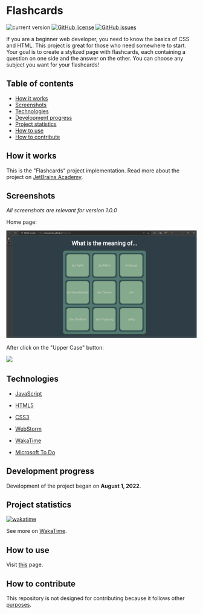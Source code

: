 # Flashcards

![current version](https://img.shields.io/badge/current_version-1.0.0-green)
[![GitHub license](https://img.shields.io/github/license/VitasSalvantes/Flashcards)](https://github.com/VitasSalvantes/Flashcards/blob/main/LICENSE)
[![GitHub issues](https://img.shields.io/github/issues/VitasSalvantes/Flashcards)](https://github.com/VitasSalvantes/Flashcards/issues)

If you are a beginner web developer, you need to know the basics of CSS and HTML. This project is great for those who
need somewhere to start. Your goal is to create a stylized page with flashcards, each containing a question on one side
and the answer on the other. You can choose any subject you want for your flashcards!

## Table of contents

- [How it works](#How-it-works)
- [Screenshots](#Screenshots)
- [Technologies](#Technologies)
- [Development progress](#Development-progress)
- [Project statistics](#Project-statistics)
- [How to use](#How-to-use)
- [How to contribute](#How-to-contribute)

## How it works

This is the "Flashcards" project implementation. Read more about the project
on [JetBrains Academy](https://hyperskill.org/projects/193).

## Screenshots

*All screenshots are relevant for version 1.0.0*

Home page:

![](/screenshots/home.png)

After click on the "Upper Case" button:

![](/screenshots/after_click.png)

## Technologies

- [JavaScript](https://developer.mozilla.org/en-US/docs/Web/JavaScript)

- [HTML5](https://developer.mozilla.org/en-US/docs/Web/HTML)

- [CSS3](https://developer.mozilla.org/en-US/docs/Web/CSS)

- [WebStorm](https://www.jetbrains.com/webstorm/)

- [WakaTime](https://wakatime.com/)

- [Microsoft To Do](https://todo.microsoft.com/tasks/)

## Development progress

Development of the project began on **August 1, 2022**.

## Project statistics

[![wakatime](https://wakatime.com/badge/github/VitasSalvantes/Flashcards.svg)](https://wakatime.com/badge/github/VitasSalvantes/Case-Converter)

See more
on [WakaTime](https://wakatime.com/@VitasSalvantes/projects/pjvpzyqaxz).

## How to use

Visit [this](https://vitassalvantes.github.io/Flashcards/) page.

## How to contribute

This repository is not designed for contributing because it follows other [purposes](#how-it-works).
